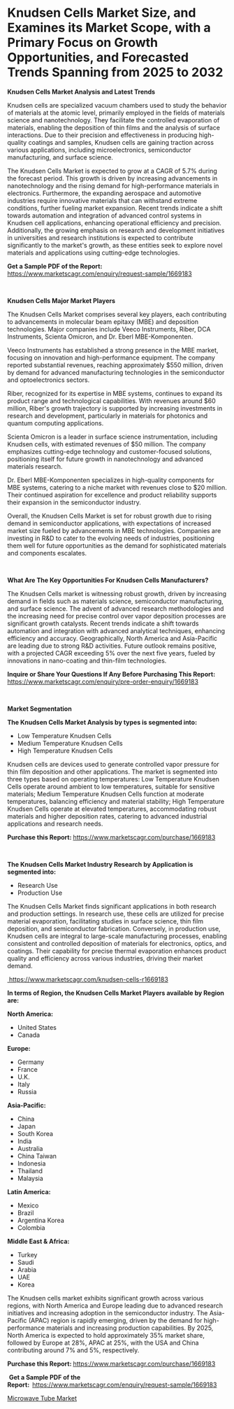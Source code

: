 <p><h1>Knudsen Cells Market Size, and Examines its Market Scope, with a Primary Focus on Growth Opportunities, and Forecasted Trends Spanning from 2025 to 2032</h1></p><p><strong>Knudsen Cells Market Analysis and Latest Trends</strong></p>
<p><p>Knudsen cells are specialized vacuum chambers used to study the behavior of materials at the atomic level, primarily employed in the fields of materials science and nanotechnology. They facilitate the controlled evaporation of materials, enabling the deposition of thin films and the analysis of surface interactions. Due to their precision and effectiveness in producing high-quality coatings and samples, Knudsen cells are gaining traction across various applications, including microelectronics, semiconductor manufacturing, and surface science.</p><p>The Knudsen Cells Market is expected to grow at a CAGR of 5.7% during the forecast period. This growth is driven by increasing advancements in nanotechnology and the rising demand for high-performance materials in electronics. Furthermore, the expanding aerospace and automotive industries require innovative materials that can withstand extreme conditions, further fueling market expansion. Recent trends indicate a shift towards automation and integration of advanced control systems in Knudsen cell applications, enhancing operational efficiency and precision. Additionally, the growing emphasis on research and development initiatives in universities and research institutions is expected to contribute significantly to the market's growth, as these entities seek to explore novel materials and applications using cutting-edge technologies.</p></p>
<p><strong>Get a Sample PDF of the Report:&nbsp;</strong> <a href="https://www.marketscagr.com/enquiry/request-sample/1669183?utm_campaign=2291&utm_medium=2&utm_source=Github&utm_content=ia&utm_term=10022025&utm_id=knudsen-cells">https://www.marketscagr.com/enquiry/request-sample/1669183</a></p>
<p>&nbsp;</p>
<p><strong>Knudsen Cells Major Market Players</strong></p>
<p><p>The Knudsen Cells Market comprises several key players, each contributing to advancements in molecular beam epitaxy (MBE) and deposition technologies. Major companies include Veeco Instruments, Riber, DCA Instruments, Scienta Omicron, and Dr. Eberl MBE-Komponenten.</p><p>Veeco Instruments has established a strong presence in the MBE market, focusing on innovation and high-performance equipment. The company reported substantial revenues, reaching approximately $550 million, driven by demand for advanced manufacturing technologies in the semiconductor and optoelectronics sectors.</p><p>Riber, recognized for its expertise in MBE systems, continues to expand its product range and technological capabilities. With revenues around $60 million, Riber's growth trajectory is supported by increasing investments in research and development, particularly in materials for photonics and quantum computing applications.</p><p>Scienta Omicron is a leader in surface science instrumentation, including Knudsen cells, with estimated revenues of $50 million. The company emphasizes cutting-edge technology and customer-focused solutions, positioning itself for future growth in nanotechnology and advanced materials research.</p><p>Dr. Eberl MBE-Komponenten specializes in high-quality components for MBE systems, catering to a niche market with revenues close to $20 million. Their continued aspiration for excellence and product reliability supports their expansion in the semiconductor industry.</p><p>Overall, the Knudsen Cells Market is set for robust growth due to rising demand in semiconductor applications, with expectations of increased market size fueled by advancements in MBE technologies. Companies are investing in R&D to cater to the evolving needs of industries, positioning them well for future opportunities as the demand for sophisticated materials and components escalates.</p></p>
<p>&nbsp;</p>
<p><strong>What Are The Key Opportunities For Knudsen Cells Manufacturers?</strong></p>
<p><p>The Knudsen Cells market is witnessing robust growth, driven by increasing demand in fields such as materials science, semiconductor manufacturing, and surface science. The advent of advanced research methodologies and the increasing need for precise control over vapor deposition processes are significant growth catalysts. Recent trends indicate a shift towards automation and integration with advanced analytical techniques, enhancing efficiency and accuracy. Geographically, North America and Asia-Pacific are leading due to strong R&D activities. Future outlook remains positive, with a projected CAGR exceeding 5% over the next five years, fueled by innovations in nano-coating and thin-film technologies.</p></p>
<p><strong>Inquire or Share Your Questions If Any Before Purchasing This Report:</strong> <a href="https://www.marketscagr.com/enquiry/pre-order-enquiry/1669183?utm_campaign=2291&utm_medium=2&utm_source=Github&utm_content=ia&utm_term=10022025&utm_id=knudsen-cells">https://www.marketscagr.com/enquiry/pre-order-enquiry/1669183</a></p>
<p>&nbsp;</p>
<p><strong>Market Segmentation</strong></p>
<p><strong>The Knudsen Cells Market Analysis by types is segmented into:</strong></p>
<p><ul><li>Low Temperature Knudsen Cells</li><li>Medium Temperature Knudsen Cells</li><li>High Temperature Knudsen Cells</li></ul></p>
<p><p>Knudsen cells are devices used to generate controlled vapor pressure for thin film deposition and other applications. The market is segmented into three types based on operating temperatures: Low Temperature Knudsen Cells operate around ambient to low temperatures, suitable for sensitive materials; Medium Temperature Knudsen Cells function at moderate temperatures, balancing efficiency and material stability; High Temperature Knudsen Cells operate at elevated temperatures, accommodating robust materials and higher deposition rates, catering to advanced industrial applications and research needs.</p></p>
<p><strong>Purchase this Report:&nbsp;</strong><a href="https://www.marketscagr.com/purchase/1669183?utm_campaign=2291&utm_medium=2&utm_source=Github&utm_content=ia&utm_term=10022025&utm_id=knudsen-cells">https://www.marketscagr.com/purchase/1669183</a></p>
<p>&nbsp;</p>
<p><strong>The Knudsen Cells Market Industry Research by Application is segmented into:</strong></p>
<p><ul><li>Research Use</li><li>Production Use</li></ul></p>
<p><p>The Knudsen Cells Market finds significant applications in both research and production settings. In research use, these cells are utilized for precise material evaporation, facilitating studies in surface science, thin film deposition, and semiconductor fabrication. Conversely, in production use, Knudsen cells are integral to large-scale manufacturing processes, enabling consistent and controlled deposition of materials for electronics, optics, and coatings. Their capability for precise thermal evaporation enhances product quality and efficiency across various industries, driving their market demand.</p></p>
<p><a href="https://www.marketscagr.com/knudsen-cells-r1669183?utm_campaign=2291&utm_medium=2&utm_source=Github&utm_content=ia&utm_term=10022025&utm_id=knudsen-cells">&nbsp;https://www.marketscagr.com/knudsen-cells-r1669183</a></p>
<p><strong>In terms of Region, the Knudsen Cells Market Players available by Region are:</strong></p>
<p>
    <p> <strong> North America: </strong>
        <ul>
            <li>United States</li>
            <li>Canada</li>
        </ul>
        </p> 
    <p> <strong> Europe: </strong>
        <ul>
            <li>Germany</li>
            <li>France</li>
            <li>U.K.</li>
            <li>Italy</li>
            <li>Russia</li>
        </ul>
        </p> 
    <p> <strong> Asia-Pacific: </strong>
        <ul>
            <li>China</li>
            <li>Japan</li>
            <li>South Korea</li>
            <li>India</li>
            <li>Australia</li>
            <li>China Taiwan</li>
            <li>Indonesia</li>
            <li>Thailand</li>
            <li>Malaysia</li>
        </ul>
        </p> 
    <p> <strong> Latin America: </strong>
        <ul>
            <li>Mexico</li>
            <li>Brazil</li>
            <li>Argentina Korea</li>
            <li>Colombia</li>
        </ul>
        </p> 
    <p> <strong> Middle East & Africa: </strong>
        <ul>
            <li>Turkey</li>
            <li>Saudi</li>
            <li>Arabia</li>
            <li>UAE</li>
            <li>Korea</li>
        </ul>
    </p>
    </p>
<p><p>The Knudsen cells market exhibits significant growth across various regions, with North America and Europe leading due to advanced research initiatives and increasing adoption in the semiconductor industry. The Asia-Pacific (APAC) region is rapidly emerging, driven by the demand for high-performance materials and increasing production capabilities. By 2025, North America is expected to hold approximately 35% market share, followed by Europe at 28%, APAC at 25%, with the USA and China contributing around 7% and 5%, respectively.</p></p>
<p><strong>Purchase this Report: </strong><a href="https://www.marketscagr.com/purchase/1669183?utm_campaign=2291&utm_medium=2&utm_source=Github&utm_content=ia&utm_term=10022025&utm_id=knudsen-cells">https://www.marketscagr.com/purchase/1669183</a></p>
<p>&nbsp;<strong>Get a Sample PDF of the Report:&nbsp;&nbsp;</strong><a href="https://www.marketscagr.com/enquiry/request-sample/1669183?utm_campaign=2291&utm_medium=2&utm_source=Github&utm_content=ia&utm_term=10022025&utm_id=knudsen-cells">https://www.marketscagr.com/enquiry/request-sample/1669183</a></p>
<p><strong></strong></p>
<p><p><a href="https://github.com/rileymgdorcas/Market-Research-Report-List-1/blob/main/microwave-tube-market.md?utm_campaign=2291&utm_medium=2&utm_source=Github&utm_content=ia&utm_term=10022025&utm_id=knudsen-cells">Microwave Tube Market</a></p></p>